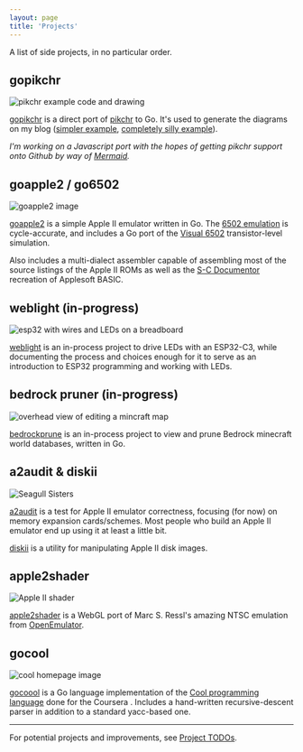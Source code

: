```yaml
---
layout: page
title: 'Projects'
---
```


A list of side projects, in no particular order.

## gopikchr

![pikchr example code and drawing](/img/projects/pikchr.png)

[gopikchr](https://github.com/gopikchr/gopikchr) is a direct port of
[pikchr](https://pikchr.org/) to Go. It's used to generate the
diagrams on my blog
([simpler example](https://zellyn.com/2022/02/cs-ramble/2c/),
[completely silly example](https://zellyn.com/video/gears/worm/#tooth-profile)).

_I'm working on a Javascript port with the hopes of getting pikchr
support onto Github by way of [Mermaid](https://mermaid.js.org)._

## goapple2 / go6502

![goapple2 image](/img/projects/goapple2.png)

[goapple2](https://github.com/zellyn/goapple2) is a simple Apple II
emulator written in Go. The [6502
emulation](https://github.com/zellyn/go6502) is cycle-accurate, and
includes a Go port of the [Visual 6502](http://www.visual6502.org)
transistor-level simulation.

Also includes a multi-dialect assembler capable of assembling most of
the source listings of the Apple II ROMs as well as the [S-C
Documentor](https://www.txbobsc.com/scsc/scdocumentor/) recreation of
Applesoft BASIC.

## weblight (in-progress)

![esp32 with wires and LEDs on a breadboard](/img/projects/weblight.jpg)

[weblight](https://github.com/zellyn/weblight) is an in-process
project to drive LEDs with an ESP32-C3, while documenting the process
and choices enough for it to serve as an introduction to ESP32
programming and working with LEDs.

## bedrock pruner (in-progress)

![overhead view of editing a mincraft map](/img/projects/bedrockprune.jpg)

[bedrockprune](https://github.com/zellyn/bedrockprune) is an
in-process project to view and prune Bedrock minecraft world
databases, written in Go.

## a2audit & diskii

![Seagull Sisters](/img/projects/seagull-srs.png)

[a2audit](https://github.com/zellyn/a2audit) is a test for Apple II
emulator correctness, focusing (for now) on memory expansion
cards/schemes. Most people who build an Apple II emulator end up using
it at least a little bit.

[diskii](https://github.com/zellyn/diskii) is a utility for
manipulating Apple II disk images.

## apple2shader

![Apple II shader](/img/projects/apple2shader.png)

[apple2shader](https://zellyn.com/apple2shader/) is a WebGL port of
Marc S. Ressl's amazing NTSC emulation from
[OpenEmulator](https://openemulator.github.io).

## gocool

![cool homepage image](/img/projects/cool.png)

[gocoool](https://github.com/zellyn/gocool) is a Go language
implementation of the [Cool programming
language](https://theory.stanford.edu/~aiken/software/cool/cool.html)
done for the Coursera . Includes a hand-written recursive-descent
parser in addition to a standard yacc-based one.

---

For potential projects and improvements, see [Project TODOs](../todo).
